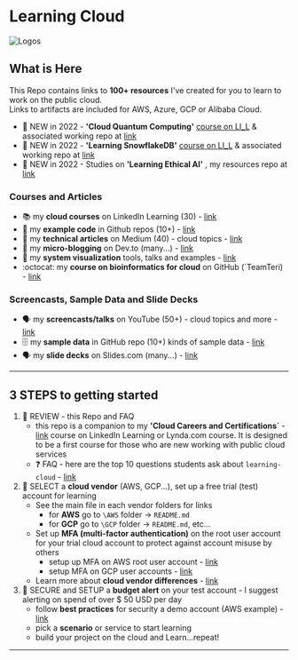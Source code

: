 # Learning Cloud

![Logos](https://github.com/lynnlangit/learning-cloud/blob/master/images/logos.png)

## What is Here

This Repo contains links to **100+ resources** I've created for you to learn to work on the public cloud.    
Links to artifacts are included for AWS, Azure, GCP or Alibaba Cloud.  

- 🌟 NEW in 2022 -  **'Cloud Quantum Computing'** [course on LI_L](https://www.linkedin.com/learning/cloud-quantum-computing-essentials) & associated working repo at [link](https://github.com/lynnlangit/learning-quantum/tree/main/2_cloud-vendors)
- 🌟 NEW in 2022 - **'Learning SnowflakeDB'** [course on LI_L](https://www.linkedin.com/learning/learning-snowflakedb) & associated working repo at [link](https://github.com/lynnlangit/learn-snowflakedb)
- 🌟 NEW in 2022 - Studies on  **'Learning Ethical AI'** , my resources repo at [link](https://github.com/lynnlangit/learning-ethical-ai)

### Courses and Articles

- 📚 my **cloud courses** on LinkedIn Learning (30) - [link](https://www.linkedin.com/learning/instructors/lynn-langit)
- 📖 my **example code** in Github repos (10+) - [link](https://github.com/lynnlangit)
- 📖 my **technical articles** on Medium (40) - cloud topics - [link](https://medium.com/search?q=langit%20cloud)
- 📖 my **micro-blogging** on Dev.to (many...) - [link](https://dev.to/lynnlangit)
- 📖 my **system visualization** tools, talks and examples - [link](https://github.com/lynnlangit/learning-cloud/blob/master/patterns/VIZUALIZE.md)
- :octocat: my **course on bioinformatics for cloud** on GitHub (`TeamTeri) - [link](https://github.com/lynnlangit/TeamTeri)

### Screencasts, Sample Data and Slide Decks

- 🗣️ my **screencasts/talks** on YouTube (50+) - cloud topics and more - [link](https://www.youtube.com/c/LynnLangit/playlists)
- 🗄️ my **sample data** in GitHub repo (10+) kinds of sample data - [link](https://github.com/lynnlangit/sample-data)
- 🗣️ my **slide decks** on Slides.com (many...) - [link](https://slides.com/lynnlangit)

---
  
## 3 STEPS to getting started

1. 🤔 REVIEW - this Repo and FAQ
    - this repo is a companion to my **'Cloud Careers and Certifications`** - [link](https://www.linkedin.com/learning/cloud-computing-careers-and-certifications-first-steps-2) course on LinkedIn Learning or Lynda.com course.  It is designed to be a first course for those who are new working with public cloud services
    - ❓ FAQ - here are the top 10 questions students ask about `learning-cloud` - [link](https://github.com/lynnlangit/learning-cloud/blob/master/FAQ.md)
2. 🤔 SELECT a **cloud vendor** (AWS, GCP...), set up a free trial (test) account for learning
    - See the main file in each vendor folders for links
      - for **AWS** go to `\AWS` folder -> `README.md`
      - for **GCP** go to `\GCP` folder -> `README.md`, etc...
    - Set up **MFA (multi-factor authentication)** on the root user account for your trial cloud account to protect against account misuse by others
      - setup up MFA on AWS root user account - [link](https://docs.aws.amazon.com/IAM/latest/UserGuide/id_credentials_mfa_enable_virtual.html) 
      - setup MFA on GCP user accounts - [link](https://www.trendmicro.com/cloudoneconformity/knowledge-base/gcp/CloudIAM/enable-mfa-for-user-accounts.html)
    - Learn more about **cloud vendor differences** - [link](https://github.com/lynnlangit/learning-cloud/blob/master/VENDORS.md)
3. 💸 SECURE and SETUP a **budget alert** on your test account - I suggest alerting on spend of over $ 50 USD per day
    - follow **best practices** for security a demo account (AWS example) - [link](https://dev.to/aws-heroes/stop-aws-account-hacks-1bim)
    - pick a **scenario** or service to start learning
    - build your project on the cloud and Learn...repeat!

---

